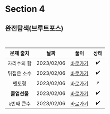 # Section 4

## 완전탐색(브루트포스)

<br>

|  문제 출처   |    날짜    |         풀이          | 상태 |
| :----------: | :--------: | :-------------------: | :--: |
| 자리수의 합  | 2023/02/06 | [바로가기](./0401.js) |  ✔️  |
| 뒤집은 소수  | 2023/02/06 | [바로가기](./0402.js) |  ✔️  |
|    멘토링    | 2023/02/06 | [바로가기](./0403.js) |  ⚡  |
| **졸업선물** | 2023/02/06 | [바로가기](./0404.js) |  ✔️  |
|  k번째 큰수  | 2023/02/06 | [바로가기](./0405.js) |  ✔️  |
